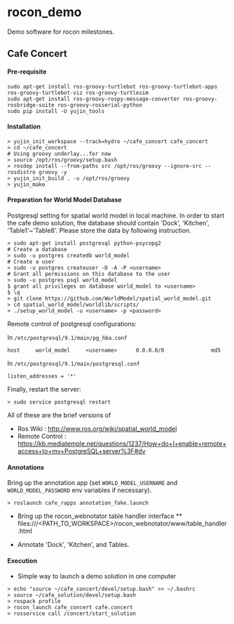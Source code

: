 rocon_demo
==========

Demo software for rocon milestones.

## Cafe Concert ##


#### Pre-requisite

```
sudo apt-get install ros-groovy-turtlebot ros-groovy-turtlebot-apps ros-groovy-turtlebot-viz ros-groovy-turtlesim
sudo apt-get install ros-groovy-rospy-message-converter ros-groovy-rosbridge-suite ros-groovy-rosserial-python
sudo pip install -U yujin_tools
```

#### Installation ####

```
> yujin_init_workspace --track=hydro ~/cafe_concert cafe_concert
> cd ~/cafe_concert
# Using groovy underlay...for now
> source /opt/ros/groovy/setup.bash
> rosdep install --from-paths src /opt/ros/groovy --ignore-src --rosdistro groovy -y
> yujin_init_build . -u /opt/ros/groovy
> yujin_make
```

#### Preparation for World Model Database ####

Postgresql setting for spatial world model in local machine. In order to start the cafe demo solution,
the database should contain 'Dock', 'Kitchen', 'Table1'~'Table8'. Please store the data by following instruction.

```
> sudo apt-get install postgresql python-psycopg2
# Create a database
> sudo -u postgres createdb world_model
# Create a user
> sudo -u postgres createuser -D -A -P <username>
# Grant all permissions on this database to the user
> sudo -u postgres psql world_model
$ grant all privileges on database world_model to <username>
$ \q
> git clone https://github.com/WorldModel/spatial_world_model.git
> cd spatial_world_model/worldlib/scripts/
> ./setup_world_model -u <username> -p <password>
```

Remote control of postgresql configurations:

In `/etc/postgresql/9.1/main/pg_hba.conf`

```
host     world_model     <username>      0.0.0.0/0               md5
```

In `/etc/postgresql/9.1/main/postgresql.conf`

```
listen_addresses = '*'
```

Finally, restart the server:

```
> sudo service postgresql restart
```

All of these are the brief versions of

 * Ros Wiki : http://www.ros.org/wiki/spatial_world_model
 * Remote Control : https://kb.mediatemple.net/questions/1237/How+do+I+enable+remote+access+to+my+PostgreSQL+server%3F#dv

#### Annotations

Bring up the annotation app (set `WORLD_MODEL_USERNAME` and `WORLD_MODEL_PASSWORD` env variables if necessary).

```
> roslaunch cafe_rapps annotation_fake.launch
```

* Bring up the rocon_webnotator table handler interface
** files:///\<PATH_TO_WORKSPACE\>/rocon_webnotator/www/table_handler.html

* Annotate 'Dock', 'Kitchen', and Tables.


#### Execution ####

* Simple way to launch a demo solution in one computer

```
> echo "source ~/cafe_concert/devel/setup.bash" >> ~/.bashrc
> source ~/cafe_solution/devel/setup.bash
> rospack profile
> rocon_launch cafe_concert cafe.concert
> rosservice call /concert/start_solution
```
